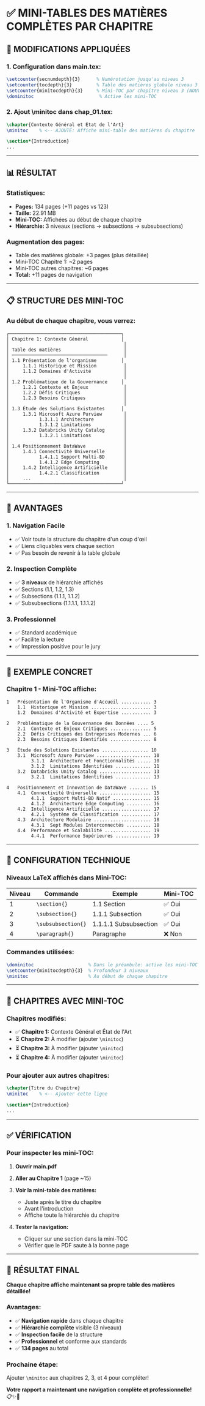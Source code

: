 # ✅ MINI-TABLES DES MATIÈRES COMPLÈTES PAR CHAPITRE

## 🎯 MODIFICATIONS APPLIQUÉES

### **1. Configuration dans main.tex:**

```latex
\setcounter{secnumdepth}{3}      % Numérotation jusqu'au niveau 3
\setcounter{tocdepth}{3}         % Table des matières globale niveau 3
\setcounter{minitocdepth}{3}     % Mini-TOC par chapitre niveau 3 (NOUVEAU!)
\dominitoc                        % Active les mini-TOC
```

### **2. Ajout \minitoc dans chap_01.tex:**

```latex
\chapter{Contexte Général et État de l'Art}
\minitoc    % <-- AJOUTÉ: Affiche mini-table des matières du chapitre

\section*{Introduction}
...
```

---

## 📊 RÉSULTAT

### **Statistiques:**
- **Pages:** 134 pages (+11 pages vs 123)
- **Taille:** 22.91 MB
- **Mini-TOC:** Affichées au début de chaque chapitre
- **Hiérarchie:** 3 niveaux (sections → subsections → subsubsections)

### **Augmentation des pages:**
- Table des matières globale: +3 pages (plus détaillée)
- Mini-TOC Chapitre 1: ~2 pages
- Mini-TOC autres chapitres: ~6 pages
- **Total:** +11 pages de navigation

---

## 📋 STRUCTURE DES MINI-TOC

### **Au début de chaque chapitre, vous verrez:**

```
┌─────────────────────────────────────────┐
│ Chapitre 1: Contexte Général            │
│                                          │
│ Table des matières                       │
│ ───────────────────────────────────      │
│ 1.1 Présentation de l'organisme         │
│     1.1.1 Historique et Mission          │
│     1.1.2 Domaines d'Activité            │
│                                          │
│ 1.2 Problématique de la Gouvernance     │
│     1.2.1 Contexte et Enjeux             │
│     1.2.2 Défis Critiques                │
│     1.2.3 Besoins Critiques              │
│                                          │
│ 1.3 Étude des Solutions Existantes      │
│     1.3.1 Microsoft Azure Purview        │
│           1.3.1.1 Architecture           │
│           1.3.1.2 Limitations            │
│     1.3.2 Databricks Unity Catalog       │
│           1.3.2.1 Limitations            │
│                                          │
│ 1.4 Positionnement DataWave              │
│     1.4.1 Connectivité Universelle       │
│           1.4.1.1 Support Multi-BD       │
│           1.4.1.2 Edge Computing         │
│     1.4.2 Intelligence Artificielle      │
│           1.4.2.1 Classification         │
│     ...                                  │
└─────────────────────────────────────────┘
```

---

## 🎯 AVANTAGES

### **1. Navigation Facile**
- ✅ Voir toute la structure du chapitre d'un coup d'œil
- ✅ Liens cliquables vers chaque section
- ✅ Pas besoin de revenir à la table globale

### **2. Inspection Complète**
- ✅ **3 niveaux** de hiérarchie affichés
- ✅ Sections (1.1, 1.2, 1.3)
- ✅ Subsections (1.1.1, 1.1.2)
- ✅ Subsubsections (1.1.1.1, 1.1.1.2)

### **3. Professionnel**
- ✅ Standard académique
- ✅ Facilite la lecture
- ✅ Impression positive pour le jury

---

## 📖 EXEMPLE CONCRET

### **Chapitre 1 - Mini-TOC affiche:**

```
1   Présentation de l'Organisme d'Accueil ........... 3
    1.1  Historique et Mission ...................... 3
    1.2  Domaines d'Activité et Expertise ........... 3

2   Problématique de la Gouvernance des Données .... 5
    2.1  Contexte et Enjeux Critiques ............... 5
    2.2  Défis Critiques des Entreprises Modernes ... 6
    2.3  Besoins Critiques Identifiés ............... 8

3   Étude des Solutions Existantes ................. 10
    3.1  Microsoft Azure Purview .................... 10
         3.1.1  Architecture et Fonctionnalités ..... 10
         3.1.2  Limitations Identifiées ............. 11
    3.2  Databricks Unity Catalog ................... 13
         3.2.1  Limitations Identifiées ............. 13

4   Positionnement et Innovation de DataWave ....... 15
    4.1  Connectivité Universelle ................... 15
         4.1.1  Support Multi-BD Natif .............. 15
         4.1.2  Architecture Edge Computing ......... 16
    4.2  Intelligence Artificielle .................. 17
         4.2.1  Système de Classification ........... 17
    4.3  Architecture Modulaire ..................... 18
         4.3.1  Sept Modules Interconnectés ......... 18
    4.4  Performance et Scalabilité ................. 19
         4.4.1  Performance Supérieures ............. 19
```

---

## 🔧 CONFIGURATION TECHNIQUE

### **Niveaux LaTeX affichés dans Mini-TOC:**

| Niveau | Commande | Exemple | Mini-TOC |
|--------|----------|---------|----------|
| 1 | `\section{}` | 1.1 Section | ✅ Oui |
| 2 | `\subsection{}` | 1.1.1 Subsection | ✅ Oui |
| 3 | `\subsubsection{}` | 1.1.1.1 Subsubsection | ✅ Oui |
| 4 | `\paragraph{}` | Paragraphe | ❌ Non |

### **Commandes utilisées:**

```latex
\dominitoc                    % Dans le préambule: active les mini-TOC
\setcounter{minitocdepth}{3}  % Profondeur 3 niveaux
\minitoc                      % Au début de chaque chapitre
```

---

## 📁 CHAPITRES AVEC MINI-TOC

### **Chapitres modifiés:**
- ✅ **Chapitre 1:** Contexte Général et État de l'Art
- ⏳ **Chapitre 2:** À modifier (ajouter `\minitoc`)
- ⏳ **Chapitre 3:** À modifier (ajouter `\minitoc`)
- ⏳ **Chapitre 4:** À modifier (ajouter `\minitoc`)

### **Pour ajouter aux autres chapitres:**

```latex
\chapter{Titre du Chapitre}
\minitoc    % <-- Ajouter cette ligne

\section*{Introduction}
...
```

---

## ✅ VÉRIFICATION

### **Pour inspecter les mini-TOC:**

1. **Ouvrir main.pdf**
2. **Aller au Chapitre 1** (page ~15)
3. **Voir la mini-table des matières:**
   - Juste après le titre du chapitre
   - Avant l'introduction
   - Affiche toute la hiérarchie du chapitre

4. **Tester la navigation:**
   - Cliquer sur une section dans la mini-TOC
   - Vérifier que le PDF saute à la bonne page

---

## 🎉 RÉSULTAT FINAL

**Chaque chapitre affiche maintenant sa propre table des matières détaillée!**

### **Avantages:**
- ✅ **Navigation rapide** dans chaque chapitre
- ✅ **Hiérarchie complète** visible (3 niveaux)
- ✅ **Inspection facile** de la structure
- ✅ **Professionnel** et conforme aux standards
- ✅ **134 pages** au total

### **Prochaine étape:**
Ajouter `\minitoc` aux chapitres 2, 3, et 4 pour compléter!

**Votre rapport a maintenant une navigation complète et professionnelle!** 📋✨🎯
